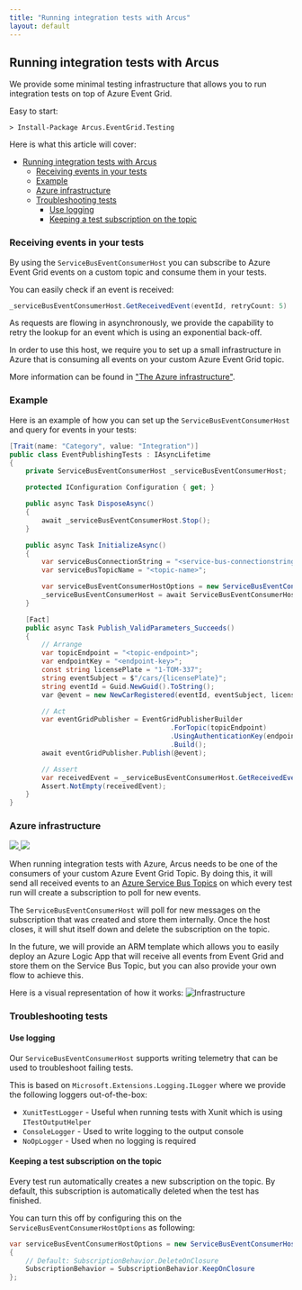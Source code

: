 ```yaml
---
title: "Running integration tests with Arcus"
layout: default
---
```


## Running integration tests with Arcus

We provide some minimal testing infrastructure that allows you to run integration tests on top of Azure Event Grid.

Easy to start:
```shell
> Install-Package Arcus.EventGrid.Testing
```

Here is what this article will cover:

- [Running integration tests with Arcus](#running-integration-tests-with-arcus)
  - [Receiving events in your tests](#receiving-events-in-your-tests)
  - [Example](#example)
  - [Azure infrastructure](#azure-infrastructure)
  - [Troubleshooting tests](#troubleshooting-tests)
    - [Use logging](#use-logging)
    - [Keeping a test subscription on the topic](#keeping-a-test-subscription-on-the-topic)

### Receiving events in your tests
By using the `ServiceBusEventConsumerHost` you can subscribe to Azure Event Grid events on a custom topic and consume them in your tests.

You can easily check if an event is received:
```csharp
_serviceBusEventConsumerHost.GetReceivedEvent(eventId, retryCount: 5)
```

As requests are flowing in asynchronously, we provide the capability to retry the lookup for an event which is using an exponential back-off.

In order to use this host, we require you to set up a small infrastructure in Azure that is consuming all events on your custom Azure Event Grid topic.

More information can be found in ["The Azure infrastructure"](#azure-infrastructure).

### Example
Here is an example of how you can set up the `ServiceBusEventConsumerHost` and query for events in your tests:
```csharp
[Trait(name: "Category", value: "Integration")]
public class EventPublishingTests : IAsyncLifetime
{
    private ServiceBusEventConsumerHost _serviceBusEventConsumerHost;

    protected IConfiguration Configuration { get; }

    public async Task DisposeAsync()
    {
        await _serviceBusEventConsumerHost.Stop();
    }

    public async Task InitializeAsync()
    {        
        var serviceBusConnectionString = "<service-bus-connectionstring>";
        var serviceBusTopicName = "<topic-name>";

        var serviceBusEventConsumerHostOptions = new ServiceBusEventConsumerHostOptions(serviceBusTopicName, serviceBusConnectionString);
        _serviceBusEventConsumerHost = await ServiceBusEventConsumerHost.Start(serviceBusEventConsumerHostOptions, _testLogger);
    }

    [Fact]
    public async Task Publish_ValidParameters_Succeeds()
    {
        // Arrange
        var topicEndpoint = "<topic-endpoint>";
        var endpointKey = "<endpoint-key>";
        const string licensePlate = "1-TOM-337";
        string eventSubject = $"/cars/{licensePlate}";
        string eventId = Guid.NewGuid().ToString();
        var @event = new NewCarRegistered(eventId, eventSubject, licensePlate);

        // Act
        var eventGridPublisher = EventGridPublisherBuilder
                                        .ForTopic(topicEndpoint)
                                        .UsingAuthenticationKey(endpointKey)
                                        .Build();
        await eventGridPublisher.Publish(@event);

        // Assert
        var receivedEvent = _serviceBusEventConsumerHost.GetReceivedEvent(eventId);
        Assert.NotEmpty(receivedEvent);
    }
}
```

### Azure infrastructure

<a href="https://portal.azure.com/#create/Microsoft.Template/uri/https%3A%2F%2Fraw.githubusercontent.com%2Farcus-azure%2Farcus.eventgrid%2Fmaster%2Fdeploy%2Farm%2Ftesting-infrastructure%2Fazuredeploy.json" target="_blank">
    <img src="https://azuredeploy.net/deploybutton.png"/>
</a>
<a href="http://armviz.io/#/?load=https%3A%2F%2Fraw.githubusercontent.com%2Farcus-azure%2Farcus.eventgrid%2Fmaster%2Fdeploy%2Farm%2Ftesting-infrastructure%2Fazuredeploy.json" target="_blank">
    <img src="https://armviz.io/visualizebutton.png"/>
</a>


When running integration tests with Azure, Arcus needs to be one of the consumers of your custom Azure Event Grid Topic. By doing this, it will send all received events to an [Azure Service Bus Topics](https://docs.microsoft.com/en-us/azure/service-bus-messaging/service-bus-messaging-overview#topics) on which every test run will create a subscription to poll for new events.

The `ServiceBusEventConsumerHost` will poll for new messages on the subscription that was created and store them internally. Once the host closes, it will shut itself down and delete the subscription on the topic.

In the future, we will provide an ARM template which allows you to easily deploy an Azure Logic App that will receive all events from Event Grid and store them on the Service Bus Topic, but you can also provide your own flow to achieve this.

Here is a visual representation of how it works:
![Infrastructure](/media/integration-testing-infrastructure.png)


### Troubleshooting tests
#### Use logging
Our `ServiceBusEventConsumerHost` supports writing telemetry that can be used to troubleshoot failing tests.

This is based on `Microsoft.Extensions.Logging.ILogger` where we provide the following loggers out-of-the-box:
- `XunitTestLogger` - Useful when running tests with Xunit which is using `ITestOutputHelper` 
- `ConsoleLogger` - Used to write logging to the output console
- `NoOpLogger` - Used when no logging is required

#### Keeping a test subscription on the topic
Every test run automatically creates a new subscription on the topic. By default, this subscription is automatically deleted when the test has finished.

You can turn this off by configuring this on the `ServiceBusEventConsumerHostOptions` as following:
```csharp
var serviceBusEventConsumerHostOptions = new ServiceBusEventConsumerHostOptions(serviceBusTopicName, serviceBusConnectionString)
{
    // Default: SubscriptionBehavior.DeleteOnClosure
    SubscriptionBehavior = SubscriptionBehavior.KeepOnClosure
};
```

